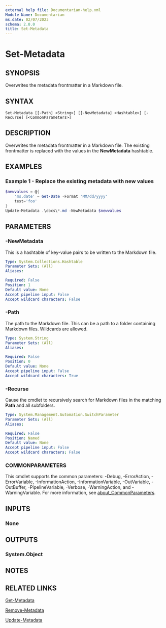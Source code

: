 ```yaml
---
external help file: Documentarian-help.xml
Module Name: Documentarian
ms.date: 02/07/2023
schema: 2.0.0
title: Set-Metadata
---
```


# Set-Metadata

## SYNOPSIS
Overwrites the metadata frontmatter in a Markdown file.

## SYNTAX

```
Set-Metadata [[-Path] <String>] [[-NewMetadata] <Hashtable>] [-Recurse] [<CommonParameters>]
```

## DESCRIPTION

Overwrites the metadata frontmatter in a Markdown file. The existing frontmatter is replaced with
the values in the **NewMetadata** hashtable.

## EXAMPLES

### Example 1 - Replace the existing metadata with new values

```powershell
$newvalues = @{
    'ms.date' = Get-Date -Format 'MM/dd/yyyy'
    test='foo'
}
Update-Metadata .\docs\*.md -NewMetadata $newvalues
```

## PARAMETERS

### -NewMetadata

This is a hashtable of key-value pairs to be written to the Markdown file.

```yaml
Type: System.Collections.Hashtable
Parameter Sets: (All)
Aliases:

Required: False
Position: 1
Default value: None
Accept pipeline input: False
Accept wildcard characters: False
```

### -Path

The path to the Markdown file. This can be a path to a folder containing Markdown files. Wildcards
are allowed.

```yaml
Type: System.String
Parameter Sets: (All)
Aliases:

Required: False
Position: 0
Default value: None
Accept pipeline input: False
Accept wildcard characters: True
```

### -Recurse

Cause the cmdlet to recursively search for Markdown files in the matching **Path** and all
subfolders.

```yaml
Type: System.Management.Automation.SwitchParameter
Parameter Sets: (All)
Aliases:

Required: False
Position: Named
Default value: None
Accept pipeline input: False
Accept wildcard characters: False
```

### COMMONPARAMETERS

This cmdlet supports the common parameters: -Debug, -ErrorAction, -ErrorVariable,
-InformationAction, -InformationVariable, -OutVariable, -OutBuffer, -PipelineVariable, -Verbose,
-WarningAction, and -WarningVariable. For more information, see
[about_CommonParameters](http://go.microsoft.com/fwlink/?LinkID=113216).

## INPUTS

### None

## OUTPUTS

### System.Object

## NOTES

## RELATED LINKS

[Get-Metadata](Get-Metadata)

[Remove-Metadata](Remove-Metadata.md)

[Update-Metadata](Update-Metadata.md)
